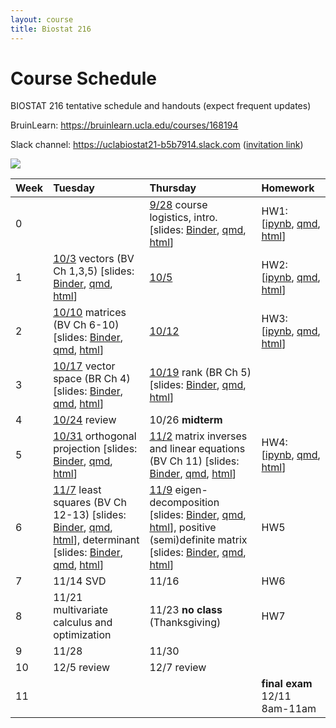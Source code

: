 ```yaml
---
layout: course
title: Biostat 216
---
```


# Course Schedule

BIOSTAT 216 tentative schedule and handouts (expect frequent updates)

BruinLearn: <https://bruinlearn.ucla.edu/courses/168194>

Slack channel: <https://uclabiostat21-b5b7914.slack.com> ([invitation link](https://join.slack.com/t/uclabiostat21-b5b7914/shared_invite/zt-26amuam1x-TGQC0qABb6nvjRe3cAYX6g))

[![](https://mybinder.org/badge_logo.svg)](https://mybinder.org/v2/gh/ucla-biostat-216/2023fall.git/main)

| Week | Tuesday                                                                                                                                                                                                                                                                                                                                                                                                                                                                                                                                                                                                                                                                                                                                                    | Thursday                                                                                                                                                                                                                                                                                                                                                                                                                                                                                                                                                                                                                                                                                                                                                              | Homework                                                                                                                                                                                                                                                       |
|:-----------------|:------------------|:-----------------|:-----------------|
| 0    |                                                                                                                                                                                                                                                                                                                                                                                                                                                                                                                                                                                                                                                                                                                                                            | [9/28](https://ucla-biostat-216.github.io/2023fall/biostat216fall2023/2023/09/28/week0.html) course logistics, intro. [slides: [Binder](https://mybinder.org/v2/gh/ucla-biostat-216/2023fall.git/main?filepath=slides%2F01-intro%2F01-intro.ipynb), [qmd](https://raw.githubusercontent.com/ucla-biostat-216/2023fall/main/slides/01-intro/01-intro.qmd), [html](https://ucla-biostat-216.github.io/2023fall/slides/01-intro/01-intro.html)]                                                                                                                                                                                                                                                                                                                          | HW1: [[ipynb](https://raw.githubusercontent.com/ucla-biostat-216/2023fall/main/hw/hw1/hw1.ipynb), [qmd](https://raw.githubusercontent.com/ucla-biostat-216/2023fall/main/hw/hw1/hw1.qmd), [html](https://ucla-biostat-216.github.io/2023fall/hw/hw1/hw1.html)] |
| 1    | [10/3](https://ucla-biostat-216.github.io/2023fall/biostat216fall2023/2023/10/03/week1-day1.html) vectors (BV Ch 1,3,5) [slides: [Binder](https://mybinder.org/v2/gh/ucla-biostat-216/2023fall.git/main?filepath=slides%2F02-vector%2F02-vector.ipynb), [qmd](https://raw.githubusercontent.com/ucla-biostat-216/2023fall/main/slides/02-vector/02-vector.qmd), [html](https://ucla-biostat-216.github.io/2023fall/slides/02-vector/02-vector.html)]                                                                                                                                                                                                                                                                                                       | [10/5](https://ucla-biostat-216.github.io/2023fall/biostat216fall2023/2023/10/05/week1-day2.html)                                                                                                                                                                                                                                                                                                                                                                                                                                                                                                                                                                                                                                                                     | HW2: [[ipynb](https://raw.githubusercontent.com/ucla-biostat-216/2023fall/main/hw/hw2/hw2.ipynb), [qmd](https://raw.githubusercontent.com/ucla-biostat-216/2023fall/main/hw/hw2/hw2.qmd), [html](https://ucla-biostat-216.github.io/2023fall/hw/hw2/hw2.html)] |
| 2    | [10/10](https://ucla-biostat-216.github.io/2023fall/biostat216fall2023/2023/10/10/week2-day1.html) matrices (BV Ch 6-10) [slides: [Binder](https://mybinder.org/v2/gh/ucla-biostat-216/2023fall.git/main?filepath=slides%2F03-matrix%2F03-matrix.ipynb), [qmd](https://raw.githubusercontent.com/ucla-biostat-216/2023fall/main/slides/03-matrix/03-matrix.qmd), [html](https://ucla-biostat-216.github.io/2023fall/slides/03-matrix/03-matrix.html)]                                                                                                                                                                                                                                                                                                      | [10/12](https://ucla-biostat-216.github.io/2023fall/biostat216fall2023/2023/10/12/week2-day2.html)                                                                                                                                                                                                                                                                                                                                                                                                                                                                                                                                                                                                                                                                    | HW3: [[ipynb](https://raw.githubusercontent.com/ucla-biostat-216/2023fall/main/hw/hw3/hw3.ipynb), [qmd](https://raw.githubusercontent.com/ucla-biostat-216/2023fall/main/hw/hw3/hw3.qmd), [html](https://ucla-biostat-216.github.io/2023fall/hw/hw3/hw3.html)] |
| 3    | [10/17](https://ucla-biostat-216.github.io/2023fall/biostat216fall2023/2023/10/17/week3-day1.html) vector space (BR Ch 4) [slides: [Binder](https://mybinder.org/v2/gh/ucla-biostat-216/2023fall.git/main?filepath=slides%2F04-vecsp%2F04-vecsp.ipynb), [qmd](https://raw.githubusercontent.com/ucla-biostat-216/2023fall/main/slides/04-vecsp/04-vecsp.qmd), [html](https://ucla-biostat-216.github.io/2023fall/slides/04-vecsp/04-vecsp.html)]                                                                                                                                                                                                                                                                                                           | [10/19](https://ucla-biostat-216.github.io/2023fall/biostat216fall2023/2023/10/19/week3-day2.html) rank (BR Ch 5) [slides: [Binder](https://mybinder.org/v2/gh/ucla-biostat-216/2023fall.git/main?filepath=slides%2F05-rank%2F05-rank.ipynb), [qmd](https://raw.githubusercontent.com/ucla-biostat-216/2023fall/main/slides/05-rank/05-rank.qmd), [html](https://ucla-biostat-216.github.io/2023fall/slides/05-rank/05-rank.html)]                                                                                                                                                                                                                                                                                                                                    |                                                                                                                                                                                                                                                                |
| 4    | [10/24](https://ucla-biostat-216.github.io/2023fall/biostat216fall2023/2023/10/24/week4-day1.html) review                                                                                                                                                                                                                                                                                                                                                                                                                                                                                                                                                                                                                                                  | 10/26 **midterm**                                                                                                                                                                                                                                                                                                                                                                                                                                                                                                                                                                                                                                                                                                                                                     |                                                                                                                                                                                                                                                                |
| 5    | [10/31](https://ucla-biostat-216.github.io/2023fall/biostat216fall2023/2023/10/31/week5-day1.html) orthogonal projection [slides: [Binder](https://mybinder.org/v2/gh/ucla-biostat-216/2023fall.git/main?filepath=slides%2F06-orthproj%2F06-orthproj.ipynb), [qmd](https://raw.githubusercontent.com/ucla-biostat-216/2023fall/main/slides/06-orthproj/06-orthproj.qmd), [html](https://ucla-biostat-216.github.io/2023fall/slides/06-orthproj/06-orthproj.html)]                                                                                                                                                                                                                                                                                          | [11/2](https://ucla-biostat-216.github.io/2023fall/biostat216fall2023/2023/11/02/week5-day2.html) matrix inverses and linear equations (BV Ch 11) [slides: [Binder](https://mybinder.org/v2/gh/ucla-biostat-216/2023fall.git/main?filepath=slides%2F07-matinv%2F07-matinv.ipynb), [qmd](https://raw.githubusercontent.com/ucla-biostat-216/2023fall/main/slides/07-matinv/07-matinv.qmd), [html](https://ucla-biostat-216.github.io/2023fall/slides/07-matinv/07-matinv.html)]                                                                                                                                                                                                                                                                                        | HW4: [[ipynb](https://raw.githubusercontent.com/ucla-biostat-216/2023fall/main/hw/hw4/hw4.ipynb), [qmd](https://raw.githubusercontent.com/ucla-biostat-216/2023fall/main/hw/hw4/hw4.qmd), [html](https://ucla-biostat-216.github.io/2023fall/hw/hw4/hw4.html)] |
| 6    | [11/7](https://ucla-biostat-216.github.io/2023fall/biostat216fall2023/2023/11/07/week6-day1.html) least squares (BV Ch 12-13) [slides: [Binder](https://mybinder.org/v2/gh/ucla-biostat-216/2023fall.git/main?filepath=slides%2F08-ls%2F08-ls.ipynb), [qmd](https://raw.githubusercontent.com/ucla-biostat-216/2023fall/main/slides/08-ls/08-ls.qmd), [html](https://ucla-biostat-216.github.io/2023fall/slides/08-ls/08-ls.html)], determinant [slides: [Binder](https://mybinder.org/v2/gh/ucla-biostat-216/2023fall.git/main?filepath=slides%2F09-det%2F09-det.ipynb), [qmd](https://raw.githubusercontent.com/ucla-biostat-216/2023fall/main/slides/09-det/09-det.qmd), [html](https://ucla-biostat-216.github.io/2023fall/slides/09-det/09-det.html)] | [11/9](https://ucla-biostat-216.github.io/2023fall/biostat216fall2023/2023/11/09/week6-day2.html) eigen-decomposition [slides: [Binder](https://mybinder.org/v2/gh/ucla-biostat-216/2023fall.git/main?filepath=slides%2F10-eig%2F10-eig.ipynb), [qmd](https://raw.githubusercontent.com/ucla-biostat-216/2023fall/main/slides/10-eig/10-eig.qmd), [html](https://ucla-biostat-216.github.io/2023fall/slides/10-eig/10-eig.html)], positive (semi)definite matrix [slides: [Binder](https://mybinder.org/v2/gh/ucla-biostat-216/2023fall.git/main?filepath=slides%2F11-pd%2F11-pd.ipynb), [qmd](https://raw.githubusercontent.com/ucla-biostat-216/2023fall/main/slides/11-pd/11-pd.qmd), [html](https://ucla-biostat-216.github.io/2023fall/slides/11-pd/11-pd.html)] | HW5                                                                                                                                                                                                                                                            |
| 7    | 11/14 SVD                                                                                                                                                                                                                                                                                                                                                                                                                                                                                                                                                                                                                                                                                                                                                  | 11/16                                                                                                                                                                                                                                                                                                                                                                                                                                                                                                                                                                                                                                                                                                                                                                 | HW6                                                                                                                                                                                                                                                            |
| 8    | 11/21 multivariate calculus and optimization                                                                                                                                                                                                                                                                                                                                                                                                                                                                                                                                                                                                                                                                                                               | 11/23 **no class** (Thanksgiving)                                                                                                                                                                                                                                                                                                                                                                                                                                                                                                                                                                                                                                                                                                                                     | HW7                                                                                                                                                                                                                                                            |
| 9    | 11/28                                                                                                                                                                                                                                                                                                                                                                                                                                                                                                                                                                                                                                                                                                                                                      | 11/30                                                                                                                                                                                                                                                                                                                                                                                                                                                                                                                                                                                                                                                                                                                                                                 |                                                                                                                                                                                                                                                                |
| 10   | 12/5 review                                                                                                                                                                                                                                                                                                                                                                                                                                                                                                                                                                                                                                                                                                                                                | 12/7 review                                                                                                                                                                                                                                                                                                                                                                                                                                                                                                                                                                                                                                                                                                                                                           |                                                                                                                                                                                                                                                                |
| 11   |                                                                                                                                                                                                                                                                                                                                                                                                                                                                                                                                                                                                                                                                                                                                                            |                                                                                                                                                                                                                                                                                                                                                                                                                                                                                                                                                                                                                                                                                                                                                                       | **final exam** 12/11 8am-11am                                                                                                                                                                                                                                  |
